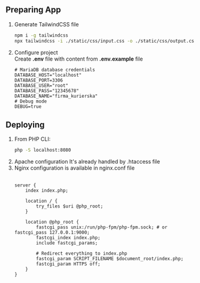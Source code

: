 ## Preparing App
1. Generate TailwindCSS file<br>
    ```bash
    npm i -g tailwindcss
    npx tailwindcss -i ./static/css/input.css -o ./static/css/output.css
    ```
2. Configure project
    <br>Create **.env** file with content from **.env.example** file<br>
    ```dotenv
    # MariaDB database credentials
    DATABASE_HOST="localhost"
    DATABASE_PORT=3306
    DATABASE_USER="root"
    DATABASE_PASS="12345678"
    DATABASE_NAME="firma_kurierska"
    # Debug mode
    DEBUG=true
    ```

## Deploying
1. From PHP CLI:<br>
    ```bash
    php -S localhost:8080
    ```
2. Apache configuration It's already handled by .htaccess file
3. Nginx configuration is available in nginx.conf file<br><br>
    ```nginx configuration
    server {
        index index.php;
    
        location / {
            try_files $uri @php_root;
        }
    
        location @php_root {
            fastcgi_pass unix:/run/php-fpm/php-fpm.sock; # or fastcgi_pass 127.0.0.1:9000;
            fastcgi_index index.php;
            include fastcgi_params;
    
            # Redirect everything to index.php
            fastcgi_param SCRIPT_FILENAME $document_root/index.php;
            fastcgi_param HTTPS off;
        }
    }
    ```